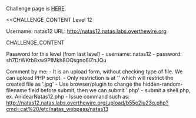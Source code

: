 Challenge page is <a href="http://www.overthewire.org/wargames/natas/natas12.shtml">HERE</a>.

<<CHALLENGE_CONTENT
Level 12

Username: natas12
URL:      http://natas12.natas.labs.overthewire.org

CHALLENGE_CONTENT

Password for this level (from last level)
	- username: natas12
	- password: sh7DrWKtb8xw9PIMkh8OQsgno6iZnJQu

Comment by me:
	- It is an upload form, without checking type of file. We can upload PHP script.
	- Only restriction is at '<input type="hidden" name="filename" value="<? print genRandomString(); ?>.jpg" />' which will restrict the created file as '.jpg'
	- Use browser/plugin to change the hidden-random-filename field before submit, then we can submit '.php'
	- submit a shell php, ex. AnidearNatas12.php
	- Issue command such as: http://natas12.natas.labs.overthewire.org/upload/b55e2iu23o.php?cmd=cat%20/etc/natas_webpass/natas13
